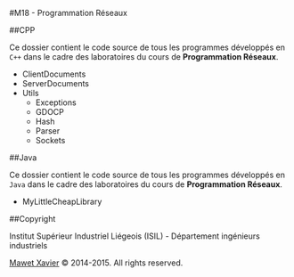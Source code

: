 #M18 - Programmation Réseaux

##CPP

Ce dossier contient le code source de tous les programmes développés en `C++` dans le cadre des laboratoires du cours de **Programmation Réseaux**.

* ClientDocuments
* ServerDocuments
* Utils
    * Exceptions
    * GDOCP
    * Hash
    * Parser
    * Sockets

##Java

Ce dossier contient le code source de tous les programmes développés en `Java` dans le cadre des laboratoires du cours de **Programmation Réseaux**.

* MyLittleCheapLibrary

##Copyright

Institut Supérieur Industriel Liégeois (ISIL) - Département ingénieurs industriels

[Mawet Xavier](www.nakim.be) © 2014-2015. All rights reserved.